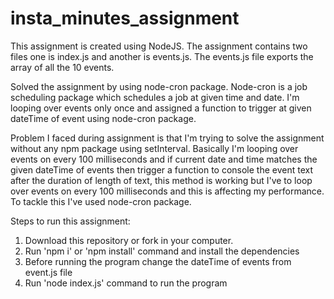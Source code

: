 # insta_minutes_assignment

This assignment is created using NodeJS. The assignment contains two files one is index.js and another is events.js.
The events.js file exports the array of all the 10 events.

Solved the assignment by using node-cron package. Node-cron is a job scheduling package which schedules a job at given time and date.
I'm looping over events only once and assigned a function to trigger at given dateTime of event using node-cron package.

Problem I faced during assignment is that I'm trying to solve the assignment without any npm package using setInterval. Basically
I'm looping over events on every 100 milliseconds and if current date and time matches the given dateTime of events then trigger a function 
to console the event text after the duration of length of text, this method is working but I've to loop over events on every 100 milliseconds
and this is affecting my performance. To tackle this I've used node-cron package.

Steps to run this assignment:
1. Download this repository or fork in your computer.
2. Run 'npm i' or 'npm install' command and install the dependencies
3. Before running the program change the dateTime of events from event.js file
4. Run 'node index.js' command to run the program
